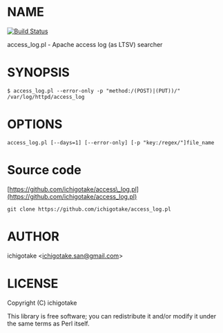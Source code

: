 # NAME

[![Build Status](https://travis-ci.org/ichigotake/access_log.pl.svg?branch=master)](https://travis-ci.org/ichigotake/access_log.pl)

access\_log.pl - Apache access log (as LTSV) searcher

# SYNOPSIS

    $ access_log.pl --error-only -p "method:/(POST)|(PUT))/" /var/log/httpd/access_log

# OPTIONS

    access_log.pl [--days=1] [--error-only] [-p "key:/regex/"]file_name

# Source code

[https://github.com/ichigotake/access\_log.pl](https://github.com/ichigotake/access_log.pl)

    git clone https://github.com/ichigotake/access_log.pl

# AUTHOR

ichigotake &lt;ichigotake.san@gmail.com>

# LICENSE

Copyright (C) ichigotake

This library is free software; you can redistribute it and/or modify it under the same terms as Perl itself.
